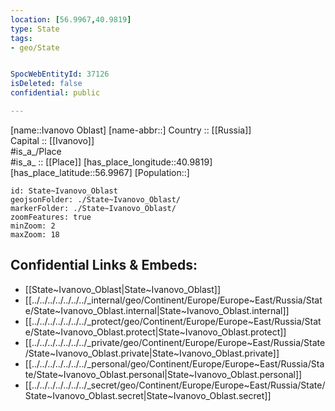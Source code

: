 ```yaml
---
location: [56.9967,40.9819] 
type: State
tags:
- geo/State


SpocWebEntityId: 37126
isDeleted: false
confidential: public

---
```

[name::Ivanovo Oblast] 
[name-abbr::] 
Country :: [[Russia]]  
Capital :: [[Ivanovo]]  
#is_a_/Place  
#is_a_ :: [[Place]] 
[has_place_longitude::40.9819] 
[has_place_latitude::56.9967] 
[Population::] 



```leaflet
id: State~Ivanovo_Oblast
geojsonFolder: ./State~Ivanovo_Oblast/
markerFolder: ./State~Ivanovo_Oblast/
zoomFeatures: true 
minZoom: 2 
maxZoom: 18
```


## Confidential Links & Embeds: 
- [[State~Ivanovo_Oblast|State~Ivanovo_Oblast]]  
- [[../../../../../../../_internal/geo/Continent/Europe/Europe~East/Russia/State/State~Ivanovo_Oblast.internal|State~Ivanovo_Oblast.internal]] 
- [[../../../../../../../_protect/geo/Continent/Europe/Europe~East/Russia/State/State~Ivanovo_Oblast.protect|State~Ivanovo_Oblast.protect]] 
- [[../../../../../../../_private/geo/Continent/Europe/Europe~East/Russia/State/State~Ivanovo_Oblast.private|State~Ivanovo_Oblast.private]] 
- [[../../../../../../../_personal/geo/Continent/Europe/Europe~East/Russia/State/State~Ivanovo_Oblast.personal|State~Ivanovo_Oblast.personal]] 
- [[../../../../../../../_secret/geo/Continent/Europe/Europe~East/Russia/State/State~Ivanovo_Oblast.secret|State~Ivanovo_Oblast.secret]] 
